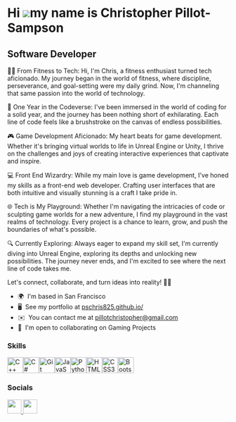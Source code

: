 Hi ![](https://user-images.githubusercontent.com/18350557/176309783-0785949b-9127-417c-8b55-ab5a4333674e.gif)my name is Christopher Pillot-Sampson
==================================================================================================================================================

Software Developer
------------------

🏋️‍♂️ From Fitness to Tech: Hi, I'm Chris, a fitness enthusiast turned tech aficionado. My journey began in the world of fitness, where discipline, perseverance, and goal-setting were my daily grind. Now, I'm channeling that same passion into the world of technology. 

🚀 One Year in the Codeverse: I've been immersed in the world of coding for a solid year, and the journey has been nothing short of exhilarating. Each line of code feels like a brushstroke on the canvas of endless possibilities. 

🎮 Game Development Aficionado: My heart beats for game development. Whether it's bringing virtual worlds to life in Unreal Engine or Unity, I thrive on the challenges and joys of creating interactive experiences that captivate and inspire. 

💻 Front End Wizardry: While my main love is game development, I've honed my skills as a front-end web developer. Crafting user interfaces that are both intuitive and visually stunning is a craft I take pride in. 

🌐 Tech is My Playground: Whether I'm navigating the intricacies of code or sculpting game worlds for a new adventure, I find my playground in the vast realms of technology. Every project is a chance to learn, grow, and push the boundaries of what's possible. 

🔍 Currently Exploring: Always eager to expand my skill set, I'm currently diving into Unreal Engine, exploring its depths and unlocking new possibilities. The journey never ends, and I'm excited to see where the next line of code takes me. 

Let's connect, collaborate, and turn ideas into reality! 🚀✨

* 🌍  I'm based in San Francisco
* 🖥️  See my portfolio at [pschris825.github.io/](http://pschris825.github.io)
* ✉️  You can contact me at [pillotchristopher@gmail.com](mailto:pillotchristopher@gmail.com)
* 🤝  I'm open to collaborating on Gaming Projects

### Skills


<p align="left">
<a href="https://docs.microsoft.com/en-us/cpp/?view=msvc-170" target="_blank" rel="noreferrer"><img src="https://raw.githubusercontent.com/danielcranney/readme-generator/main/public/icons/skills/cplusplus-colored.svg" width="36" height="36" alt="C++" /></a><a href="https://docs.microsoft.com/en-us/dotnet/csharp/" target="_blank" rel="noreferrer"><img src="https://raw.githubusercontent.com/danielcranney/readme-generator/main/public/icons/skills/csharp-colored.svg" width="36" height="36" alt="C#" /></a><a href="https://git-scm.com/" target="_blank" rel="noreferrer"><img src="https://raw.githubusercontent.com/danielcranney/readme-generator/main/public/icons/skills/git-colored.svg" width="36" height="36" alt="Git" /></a><a href="https://developer.mozilla.org/en-US/docs/Web/JavaScript" target="_blank" rel="noreferrer"><img src="https://raw.githubusercontent.com/danielcranney/readme-generator/main/public/icons/skills/javascript-colored.svg" width="36" height="36" alt="JavaScript" /></a><a href="https://www.python.org/" target="_blank" rel="noreferrer"><img src="https://raw.githubusercontent.com/danielcranney/readme-generator/main/public/icons/skills/python-colored.svg" width="36" height="36" alt="Python" /></a><a href="https://developer.mozilla.org/en-US/docs/Glossary/HTML5" target="_blank" rel="noreferrer"><img src="https://raw.githubusercontent.com/danielcranney/readme-generator/main/public/icons/skills/html5-colored.svg" width="36" height="36" alt="HTML5" /></a><a href="https://www.w3.org/TR/CSS/#css" target="_blank" rel="noreferrer"><img src="https://raw.githubusercontent.com/danielcranney/readme-generator/main/public/icons/skills/css3-colored.svg" width="36" height="36" alt="CSS3" /></a><a href="https://getbootstrap.com/" target="_blank" rel="noreferrer"><img src="https://raw.githubusercontent.com/danielcranney/readme-generator/main/public/icons/skills/bootstrap-colored.svg" width="36" height="36" alt="Bootstrap" /></a>
</p>


### Socials

<p align="left"> <a href="https://www.github.com/PsChris825" target="_blank" rel="noreferrer"> <picture> <source media="(prefers-color-scheme: dark)" srcset="https://raw.githubusercontent.com/danielcranney/readme-generator/main/public/icons/socials/github-dark.svg" /> <source media="(prefers-color-scheme: light)" srcset="https://raw.githubusercontent.com/danielcranney/readme-generator/main/public/icons/socials/github.svg" /> <img src="https://raw.githubusercontent.com/danielcranney/readme-generator/main/public/icons/socials/github.svg" width="32" height="32" /> </picture> </a> <a href="https://www.linkedin.com/in/christopherlps/" target="_blank" rel="noreferrer"> <picture> <source media="(prefers-color-scheme: dark)" srcset="https://raw.githubusercontent.com/danielcranney/readme-generator/main/public/icons/socials/linkedin-dark.svg" /> <source media="(prefers-color-scheme: light)" srcset="https://raw.githubusercontent.com/danielcranney/readme-generator/main/public/icons/socials/linkedin.svg" /> <img src="https://raw.githubusercontent.com/danielcranney/readme-generator/main/public/icons/socials/linkedin.svg" width="32" height="32" /> </picture> </a></p>
